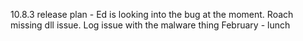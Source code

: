 10.8.3 release plan - Ed is looking into the bug at the moment. 
Roach missing dll issue.
Log issue with the malware thing
February - lunch 